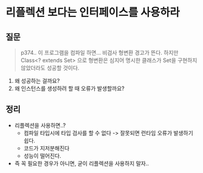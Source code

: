 # 리플렉션 보다는 인터페이스를 사용하라



## 질문

>p374.. 이 프로그램을 컴파일 하면... 비검사 형변환 경고가 뜬다. 하지만 Class<? extends Set<String>> 으로 형변환은 심지어 명시한 클래스가 Set을 구현하지 않았더라도 성공할 것이다.

1. 왜 성공하는 걸까요?
2. 왜 인스턴스를 생성하려 할 때 오류가 발생할까요?

## 정리

- 리플렉션을 사용하면..?
  - 컴파일 타입시에 타입 검사를 할 수 없다 -> 잘못되면 런타임 오류가 발생하기 쉽다.
  - 코드가 지저분해진다
  - 성능이 떨어진다.
- 즉 꼭 필요한 경우가 아니면, 굳이 리플렉션을 사용하지 말자..